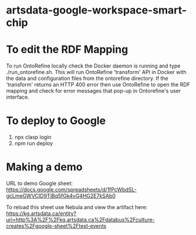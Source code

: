 # artsdata-google-workspace-smart-chip

# To edit the RDF Mapping
To run OntoRefine locally check the Docker daemon is running and type ./run_ontorefine.sh. This will run OntoRefine 'transform' API in Docker with the data and configuration files from the ontorefine directory.  If the 'transform' returns an HTTP 400 error then use OntoRefine to open the RDF mapping and check for error messages that pop-up in Ontorefine's  user interface. 

# To deploy to Google
1. npx clasp login
2. npm run deploy

# Making a demo
URL to demo Google sheet:
https://docs.google.com/spreadsheets/d/1fPcWbdSL-gcLmeGWVCID9TjBq5fGk4vG4HG2E7kSAb0

To reload this sheet use Nebula and view the artifact here:
https://kg.artsdata.ca/entity?uri=http%3A%2F%2Fkg.artsdata.ca%2Fdatabus%2Fculture-creates%2Fgoogle-sheet%2Ftest-events